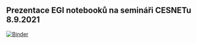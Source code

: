 ## Prezentace EGI notebooků na semináři CESNETu 8.9.2021

[![Binder](https://mybinder.org/badge_logo.svg)](https://mybinder.org/v2/gh/PospiP/EGI-notebooks-tutorial.git/HEAD)
